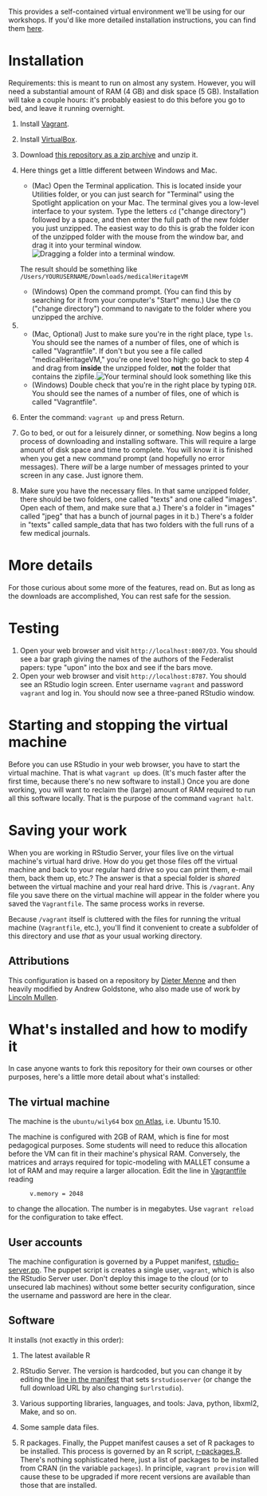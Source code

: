 

This provides a self-contained virtual environment we'll be using for our workshops. If you'd like more detailed installation instructions, you can find them [here](https://www.dropbox.com/s/i26osig4b3x5cre/Set%20up%20the%20Medical%20Heritage%20Virtual%20Machine.pdf?dl=0).



# Installation

Requirements: this is meant to run on almost any system. However, you will need a substantial amount of RAM (4 GB) and disk space (5 GB). Installation will take a couple hours: it's probably easiest to do this before you go to bed, and leave it running overnight.

1. Install [Vagrant](https://www.vagrantup.com/).
2. Install [VirtualBox](https://www.virtualbox.org/wiki/Downloads).
3. Download [this repository as a zip archive](https://github.com/bmschmidt/medicalHeritageVM/archive/master.zip) and unzip it.
4. Here things get a little different between Windows and Mac.
    * (Mac) Open the Terminal application. This is located inside your Utilities folder, or you can just search for "Terminal" using the Spotlight application on your Mac. The terminal gives you a low-level interface to your system. Type the letters `cd` ("change directory") followed by a space, and then enter the full path of the new folder you just unzipped. The easiest way to do this is grab the folder icon of the unzipped folder with the mouse from the window bar, and drag it into your terminal window. ![Dragging a folder into a terminal window.](docs/Dragging-Mac.png)
    
    The result should be something like `/Users/YOURUSERNAME/Downloads/medicalHeritageVM`
    * (Windows) Open the command prompt. (You can find this by searching for it from your computer's "Start" menu.) Use the `CD` ("change directory") command to navigate to the folder where you unzipped the archive.
5. 
    * (Mac, Optional) Just to make sure you're in the right place, type `ls`. You should see the names of a number of files, one of which is called "Vagrantfile". If don't but you see a file called "medicalHeritageVM," you're one level too high: go back to step 4 and drag from **inside** the unzipped folder, **not** the folder that contains the zipfile.![Your terminal should look something like this](docs/cd_output.png)
    * (Windows) Double check that you're in the right place by typing `DIR`. You should see the names of a number of files, one of which is called "Vagrantfile".
6. Enter the command: `vagrant up` and press Return.
7. Go to bed, or out for a leisurely dinner, or something. Now begins a long process of downloading and installing software. This will require a large amount of disk space and time to complete. You will know it is finished when you get a new command prompt (and hopefully no error messages). There *will* be a large number of messages printed to your screen in any case. Just ignore them.
8. Make sure you have the necessary files. In that same unzipped folder, there should be two folders, one called "texts" and one called "images". Open each of them, and make sure that
      a.) There's a folder in "images" called "jpeg" that has a bunch of journal pages in it
      b.) There's a folder in "texts" called sample_data that has two folders with the full runs of a few medical journals.


# More details

For those curious about some more of the features, read on. But as long as the downloads are accomplished, You can rest safe for the session.

# Testing

1. Open your web browser and visit `http://localhost:8007/D3`. You should see a bar graph giving the names of the authors of the Federalist papers: type "upon" into the box and see if the bars move.
1. Open your web browser and visit `http://localhost:8787`. You should see an RStudio login screen. Enter username `vagrant` and password `vagrant` and log in. You should now see a three-paned RStudio window.

# Starting and stopping the virtual machine

Before you can use RStudio in your web browser, you have to start the virtual machine. That is what `vagrant up` does. (It's much faster after the first time, because there's no new software to install.) Once you are done working, you will want to reclaim the (large) amount of RAM required to run all this software locally. That is the purpose of the command `vagrant halt`.

# Saving your work

When you are working in RStudio Server, your files live on the virtual machine's virtual hard drive. How do you get those files off the virtual machine and back to your regular hard drive so you can print them, e-mail them, back them up, etc.? The answer is that a special folder is *shared* between the virtual machine and your real hard drive. This is `/vagrant`. Any file you save there on the virtual machine will appear in the folder where you saved the `Vagrantfile`. The same process works in reverse.

Because `/vagrant` itself is cluttered with the files for running the vritual machine (`Vagrantfile`, etc.), you'll find it convenient to create a subfolder of this directory and use *that* as your usual working directory.


## Attributions 

This configuration is based on a repository by [Dieter Menne](https://bitbucket.org/dmenne/rstudio-shiny-server-on-ubuntu) and then heavily modified by Andrew Goldstone, who also made use of work by [Lincoln Mullen](https://github.com/lmullen/vagrant-r-dev/).

# What's installed and how to modify it

In case anyone wants to fork this repository for their own courses or other purposes, here's a little more detail about what's installed:

## The virtual machine

The machine is the `ubuntu/wily64` box [on Atlas](https://atlas.hashicorp.com/ubuntu/boxes/wily64), i.e. Ubuntu 15.10.

The machine is configured with 2GB of RAM, which is fine for most pedagogical purposes. Some students will need to reduce this allocation before the VM can fit in their machine's physical RAM. Conversely, the matrices and arrays required for topic-modeling with MALLET consume a lot of RAM and may require a larger allocation. Edit the line in [Vagrantfile](Vagrantfile#L11) reading

````
      v.memory = 2048
````

to change the allocation. The number is in megabytes. Use `vagrant reload` for the configuration to take effect.

## User accounts

The machine configuration is governed by a Puppet manifest, [rstudio-server.pp](puppet/manifests/rstudio-server.pp). The puppet script is creates a single user, `vagrant`, which is also the RStudio Server user. Don't deploy this image to the cloud (or to unsecured lab machines) without some better security configuration, since the username and password are here in the clear. 

## Software

 It installs (not exactly in this order):

1. The latest available R

3. RStudio Server. The version is hardcoded, but you can change it by editing the [line in the manifest](puppet/manifests/rstudio-server.pp#L3) that sets `$rstudioserver` (or change the full download URL by also changing `$urlrstudio`).

4. Various supporting libraries, languages, and tools: Java, python, libxml2, Make, and so on.

5. Some sample data files.

6. R packages. Finally, the Puppet manifest causes a set of R packages to be installed. This process is governed by an R script, [r-packages.R](r-packages.R). There's nothing sophisticated here, just a list of packages to be installed from CRAN (in the variable `packages`). In principle, `vagrant provision` will cause these to be upgraded if more recent versions are available than those that are installed.
